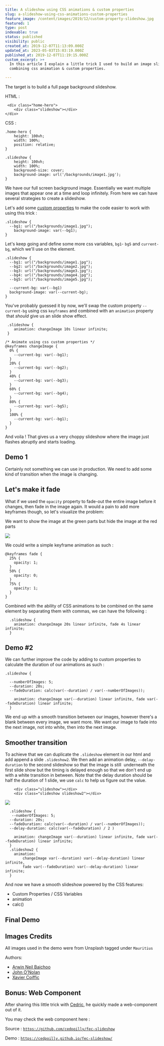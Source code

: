 ```yaml
---
title: A slideshow using CSS animations & custom properties
slug: a-slideshow-using-css-animations-custom-properties
feature_image: /content/images/2019/12/custom-property-slideshow.jpg
featured: 1
type: post
indexable: true
status: published
visibility: public
created_at: 2019-12-07T11:13:09.000Z
updated_at: 2023-05-03T15:03:19.000Z
published_at: 2019-12-07T11:19:15.000Z
custom_excerpt: >+
  In this article I explain a little trick I used to build an image slideshow by
  combining css animation & custom properties.

---
```


The target is to build a full page background slideshow.

HTML :

     <div class="home-hero">
     	<div class="slideshow"></div>
    </div>

CSS :

    .home-hero {
        height: 100vh;
        width: 100%;
        position: relative;
    }
    
    .slideshow {
        height: 100vh;
        width: 100%;
        background-size: cover;
        background-image: url('/backgrounds/image1.jpg');
    }

We have our full screen background image. Essentially we want multiple images that appear one at a time and loop infinitely. From here we can have several strategies to create a slideshow.

Let's add some [custom properties](https://developer.mozilla.org/en-US/docs/Web/CSS/--*) to make the code easier to work with using this trick :

    .slideshow {
      --bg1: url("/backgrounds/image1.jpg");
        background-image: var(--bg1);
    }

Let's keep going and define some more css variables, `bg1`\- `bg5` and `current-bg`, which we'll use on the element.

    .slideshow {
      --bg1: url("/backgrounds/image1.jpg");
      --bg2: url("/backgrounds/image2.jpg");
      --bg3: url("/backgrounds/image3.jpg");
      --bg4: url("/backgrounds/image4.jpg");
      --bg5: url("/backgrounds/image5.jpg");
        
      --current-bg: var(--bg1)
      background-image: var(--current-bg);
    }

You've probably guessed it by now, we'll swap the custom property `--current-bg` using css `keyframes` and combined with an `animation` property  that _should_ give us an slide show effect.

     .slideshow {
        animation: changeImage 10s linear infinite;
     }
    
    /* Animate using css custom properties */
    @keyframes changeImage {
      0% {
        --current-bg: var(--bg1);
      }
      20% {
        --current-bg: var(--bg2);
      }
      40% {
        --current-bg: var(--bg3);
      }
      60% {
        --current-bg: var(--bg4);
      }
      80% {
        --current-bg: var(--bg5);
      }
      100% {
        --current-bg: var(--bg1);
      }
    }

And voila ! That gives us a very choppy slideshow where the image just flashes abruptly and starts loading.

## Demo 1

Certainly not something we can use in production. We need to add some kind of transition when the image is changing.

## Let's make it fade

What if we used the `opacity` property to fade-out the entire image before it changes, then fade in the image again. It would a pain to add more keyframes though, so let's visualize the problem:

We want to show the image at the green parts but hide the image at the red parts

![](/content/images/2019/12/animation-css-opacity.jpg)

We could write a simple keyframe animation as such :

    @keyframes fade {
      25% {
        opacity: 1;
      }
      50% {
        opacity: 0;
      }
      75% {
        opacity: 1;
      }
    }
    

Combined with the ability of CSS animations to be combined on the same element by separating them with commas, we can have the following :

      .slideshow {
        animation: changeImage 20s linear infinite, fade 4s linear infinite;
      }

## Demo #2

We can further improve the code by adding to custom properties to calculate the duration of our animations as such :

    .slideshow {
      
      --numberOfImages: 5;
      --duration: 20s;
      --fadeDuration: calc(var(--duration) / var(--numberOfImages));
    
        animation: changeImage var(--duration) linear infinite, fade var(--fadeDuration) linear infinite;
      }

We end up with a smooth transition between our images, however there's a blank between every image, we want more. We want our image to fade into the next image, not into white, then into the next image.

## Smoother transition

To achieve that we can duplicate the `.slideshow` element in our html and add append a slide `.slideshow2`. We then add an animation delay, `--delay-duration` to the second slideshow so that the image is still  underneath the first slide show but the timing is delayed enough so that we don't end up with a white transition in between. Note that the delay duration should be half the duration of 1 slide, we use `calc` to help us figure out the value.

        <div class="slideshow"></div>
        <div class="slideshow slideshow2"></div>

![](/content/images/2019/12/animation-css-alternate-1.jpg)

      .slideshow {
       --numberOfImages: 5;
      --duration: 20s;
      --fadeDuration: calc(var(--duration) / var(--numberOfImages));
      --delay-duration: calc(var(--fadeDuration) / 2 )
      
        animation: changeImage var(--duration) linear infinite, fade var(--fadeDuration) linear infinite;
      }
      .slideshow2 {
        animation: 
            changeImage var(--duration) var(--delay-duration) linear infinite, 
            fade var(--fadeDuration) var(--delay-duration) linear infinite;
      }

And now we have a smooth slideshow powered by the CSS features:

*   Custom Properties / CSS Variables
*   animation
*   calc()

## Final Demo

## Images Credits

All images used in the demo were from Unsplash tagged under `Mauritius`

Authors:

*   [Arwin Neil Baichoo](https://unsplash.com/@arwinneil)
*   [John O'Nolan](https://unsplash.com/@johnonolan)
*   [Xavier Coiffic](https://unsplash.com/@xaviercoiffic)

## Bonus: Web Component

After sharing this little trick with [Cedric](https://twitter.com/cedpoilly), he quickly made a web-component out of it.

You may check the web component here :

Source : [`https://github.com/cedpoilly/fec-slideshow`](https://github.com/cedpoilly/fec-slideshow)

Demo : [`https://cedpoilly.github.io/fec-slideshow/`](https://cedpoilly.github.io/fec-slideshow/)